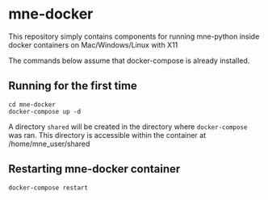 # mne-docker

This repository simply contains components for running mne-python inside docker containers on Mac/Windows/Linux with X11

The commands below assume that docker-compose is already installed.

## Running for the first time

```
cd mne-docker
docker-compose up -d
```

A directory `shared` will be created in the directory where `docker-compose` was ran. This directory is accessible within the container at /home/mne_user/shared

## Restarting mne-docker container

```
docker-compose restart
```


